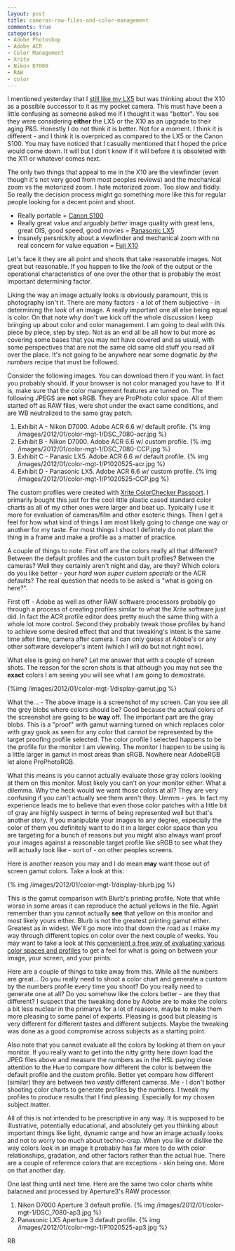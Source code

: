 ```yaml
---
layout: post
title: cameras-raw-files-and-color-management
comments: true
categories:
- Adobe Photoshop
- Adobe ACR
- Color Management
- Xrite
- Nikon D7000
- RAW
- color
---
```

I mentioned yesterday that I [still like my LX5](http://photo.rwboyer.com/2012/01/19/i-still-like-my-lx5/) but was thinking about the X10 as a possible successor to it as my pocket camera. This must have been a little confusing as someone asked me if I thought it was "better". You see they were considering **either** the LX5 or the X10 as an upgrade to their aging P&S. Honestly I do not think it is better. Not for a moment. I think it is different - and I think it is overpriced as compared to the LX5 or the Canon S100. You may have noticed that I casually mentioned that I hoped the price would come down. It will but I don't know if it will before it is obsoleted with the X11 or whatever comes next. 

<!--more-->

The only two things that appeal to me in the X10 are the viewfinder (even though it's not very good from most peoples reviews) and the mechanical zoom vs the motorized zoom. I hate motorized zoom. Too slow and fiddly. So really the decision process might go something more like this for regular people looking for a decent point and shoot.

* Really portable = [Canon S100](http://www.amazon.com/gp/product/B005MTME3U/ref=as_li_ss_tl?ie=UTF8&tag=rbde-20&linkCode=as2&camp=1789&creative=390957&creativeASIN=B005MTME3U)
* Really great value and arguably *better* image quality with great lens, great OIS, good speed, good movies = [Panasonic LX5](http://www.amazon.com/gp/product/B003WJR69E/ref=as_li_ss_tl?ie=UTF8&tag=rbde-20&linkCode=as2&camp=1789&creative=390957&creativeASIN=B003WJR69E)
* Insanely persnickity about a viewfinder and mechanical zoom with no real concern for value equation = [Fuji X10](http://www.amazon.com/gp/product/B005KBB79C/ref=as_li_ss_tl?ie=UTF8&tag=rbde-20&linkCode=as2&camp=1789&creative=390957&creativeASIN=B005KBB79C)

Let's face it they are all point and shoots that take reasonable images. Not great but reasonable. If you happen to like the *look* of the output or the operational characteristics of one over the other that is probably the most important determining factor.

Liking the way an image actually looks is obviously paramount, this is photography isn't it. There are many factors - a lot of them subjective - in determining the *look* of an image. A really important one all else being equal is color. On that note why don't we kick off the whole discussion I keep bringing up about color and color management. I am going to deal with this piece by piece, step by step. Not as an end all be all how to but more as covering some bases that you may not have covered and as usual, with some perspectives that are not the same old same old stuff you read all over the place. It's not going to be anywhere near some dogmatic *by the numbers* recipe that must be followed. 

Consider the following images. You can download them if you want. In fact you probably should. If your browser is not color managed you have to. If it is, make sure that the color mangement features are turned on. The following JPEGS are **not** sRGB. They are ProPhoto color space. All of them started off as RAW files, were shot under the exact same conditions, and are WB neutralized to the same gray patch.

1. Exhibit A - Nikon D7000. Adobe ACR 6.6 w/ default profile.
{% img /images/2012/01/color-mgt-1/DSC_7080-acr.jpg %}
2. Exhibit B - Nikon D7000. Adobe ACR 6.6 w/ custom profile.
{% img /images/2012/01/color-mgt-1/DSC_7080-CCP.jpg %}
3. Exhibit C - Panasic LX5. Adobe ACR 6.6 w/ default profile.
{% img /images/2012/01/color-mgt-1/P1020525-acr.jpg %}
4. Exhibit D - Panasonic LX5. Adobe ACR 6.6 w/ custom profile.
{% img /images/2012/01/color-mgt-1/P1020525-CCP.jpg %}

The custom profiles were created with [Xrite ColorChecker Passport](http://www.amazon.com/gp/product/B002NU5UW8/ref=as_li_ss_tl?ie=UTF8&tag=rbde-20&linkCode=as2&camp=1789&creative=390957&creativeASIN=B002NU5UW8). I primarily bought this just for the cool little plastic cased standard color charts as all of my other ones were larger and beat up. Typically I use it more for evaluation of cameras/film and other esoteric things. Then I get a feel for how  what kind of things I am most likely going to change one way or another for my taste. For most things I shoot I defintely do not plant the thing in a frame and make a profile as a matter of practice. 

A couple of things to note. First off are the colors really all that different? Between the default profiles and the custom built profiles? Between the cameras? Well they certainly aren't night and day, are they? Which colors do you like better - your *hard won super custom specials* or the ACR defaults? The real question that needs to be asked is "what is going on here?".

First off - Adobe as well as other RAW software processors probably go through a process of creating profiles similar to what the Xrite software just did. In fact the ACR profile editor does pretty much the same thing with a whole lot more control. Second they probably tweak those profiles by hand to achieve some desired effect that and that tweaking's intent is the same time after time, camera after camera. I can only guess at Adobe's or any other software developer's intent (which I will do but not right now).

What else is going on here? Let me answer that with a couple of screen shots. The reason for the scren shots is that although you may not see the **exact** colors I am seeing you will see what I am going to demostrate.

{%img /images/2012/01/color-mgt-1/display-gamut.jpg %}

What the… - The above image is a screenshot of my screen. Can you see all the grey blobs where colors should be? Good because the actual colors of the screenshot are going to be **way** off. The important part are the gray blobs. This is a "proof" with gamut warning turned on which replaces color with gray gook as seen for any color that cannot be represented by the target proofing profile selected. The color profile I selected happens to be the profile for the monitor I am viewing. The monitor I happen to be using is a little larger in gamut in most areas than sRGB. Nowhere near AdobeRGB let alone ProPhotoRGB.

What this means is you cannot actually evaluate those gray colors looking at them on this monitor. Most likely you can't on your monitor either. What a dilemma. Why the heck would we want those colors at all? They are very confusing if you can't actually see them aren't they. Ummm - yes. In fact my experience leads me to believe that even those color patches with a little bit of gray are highly suspect in terms of being represented well but that's another story. If you manipulate your images to any degree, especially the color of them you definitely want to do it in a larger color space than you are targeting for a bunch of reasons but you might also always want proof your images against a reasonable target profile like sRGB to see what they will actually look like - sort of - on other peoples screens.

Here is another reason you may and I do mean **may** want those out of screen gamut colors. Take a look at this:

{% img /images/2012/01/color-mgt-1/display-blurb.jpg %}

This is the gamut comparison with Blurb's printing profile. Note that while worse in some areas it can reproduce the actual yellows in the file. Again remember than you cannot actually **see** that yellow on this monitor and most likely yours either. Blurb is not the greatest printing gamut either. Greatest as in widest. We'll go more into that down the road as I make my way through different topics on color over the next couple of weeks. You may want to take a look at this [convienient a free way of evaluating various color spaces and profiles](http://photo.rwboyer.com/2010/10/09/color-spaces-and-aperture-3/) to get a feel for what is going on between your image, your screen, and your prints.

Here are a couple of things to take away from this. While all the numbers are great… Do you really need to shoot a color chart and generate a custom by the numbers profile every time you shoot? Do you really need to generate one at all? Do you somehow like the colors better - are they that different? I suspect that the tweaking done by Adobe are to make the colors a bit less nuclear in the primarys for a lot of reasons, maybe to make them more pleasing to some panel of experts. Pleasing is good but pleasing is very different for different tastes and different subjects. Maybe the tweaking was done as a good compromise across subjects as a starting point. 

Also note that you cannot evaluate all the colors by looking at them on your monitor. If you really want to get into the nitty gritty here down load the JPEG files above and measure the numbers as in the HSL paying close attention to the Hue to compare how different the color is between the default profile and the custom profile. Better yet compare how different (similar) they are between two *vastly* different cameras. Me - I don't bother shooting color charts to generate profiles by the numbers. I tweak my profiles to produce results that I find pleasing. Especially for my chosen subject matter.

All of this is not intended to be prescriptive in any way. It is supposed to be illustrative, potentially educational, and absolutely get you thinking about important things like light, dynamic range and how an image actually looks and not to worry too much about techno-crap. When you like or dislike the way colors *look* in an image it probably has far more to do with color relationships, gradation, and other factors rather than the actual hue. There are a couple of reference colors that are exceptions - skin being one. More on that another day.

One last thing until next time. Here are the same two color charts white balacned and processed by Aperture3's RAW processor.

1. Nikon D7000 Aperture 3 default profile.
{% img /images/2012/01/color-mgt-1/DSC_7080-ap3.jpg %}
2. Panasonic LX5 Aperture 3 default profile.
{% img /images/2012/01/color-mgt-1/P1020525-ap3.jpg %}

RB
